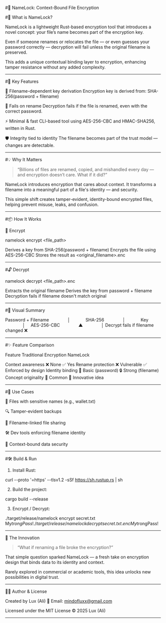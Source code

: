 #🔐 NameLock: Context-Bound File Encryption

#🧩 What is NameLock?

NameLock is a lightweight Rust-based encryption tool that introduces a novel concept: your file’s name becomes part of the encryption key.

Even if someone renames or relocates the file — or even guesses your password correctly — decryption will fail unless the original filename is preserved.

This adds a unique contextual binding layer to encryption, enhancing tamper resistance without any added complexity.


---

#🌟 Key Features

🔐 Filename-dependent key derivation
Encryption key is derived from:
SHA-256(password + filename)

🚫 Fails on rename
Decryption fails if the file is renamed, even with the correct password.

⚡ Minimal & fast
CLI-based tool using AES-256-CBC and HMAC-SHA256, written in Rust.

🛡️ Integrity tied to identity
The filename becomes part of the trust model — changes are detectable.



---

#💡 Why It Matters

> “Billions of files are renamed, copied, and mishandled every day — and encryption doesn’t care. What if it did?”



NameLock introduces encryption that cares about context.
It transforms a filename into a meaningful part of a file's identity — and security.

This simple shift creates tamper-evident, identity-bound encrypted files, helping prevent misuse, leaks, and confusion.


---

#📦 How It Works

🔐 Encrypt

namelock encrypt <file_path> <password>

Derives a key from SHA-256(password + filename)
Encrypts the file using AES-256-CBC
Stores the result as <original_filename>.enc


---

#🔓 Decrypt

namelock decrypt <file_path>.enc <password>

Extracts the original filename
Derives the key from password + filename
Decryption fails if filename doesn't match original


---

#🧠 Visual Summary

Password + Filename
    │
    SHA-256
    │
     Key
    │
 AES-256-CBC
    ▲
    │
Decrypt fails if filename changed ❌


---

#✨ Feature Comparison

Feature	Traditional Encryption	NameLock

Context awareness	❌ None	✅ Yes
Rename protection	❌ Vulnerable	✅ Enforced by design
Identity binding	🔁 Basic (password)	🔒 Strong (filename)
Concept originality	🔁 Common	🌟 Innovative idea



---

#🚀 Use Cases

🔐 Files with sensitive names (e.g., wallet.txt)

🔍 Tamper-evident backups

📎 Filename-linked file sharing

🛠️ Dev tools enforcing filename identity

🔗 Context-bound data security



---

#🛠️ Build & Run

1. Install Rust:



curl --proto '=https' --tlsv1.2 -sSf https://sh.rustup.rs | sh

2. Build the project:



cargo build --release

3. Encrypt / Decrypt:



./target/release/namelock encrypt secret.txt My$trongPass!
./target/release/namelock decrypt secret.txt.enc My$trongPass!


---

🧪 The Innovation

> “What if renaming a file broke the encryption?”



That simple question sparked NameLock — a fresh take on encryption design that binds data to its identity and context.

Rarely explored in commercial or academic tools, this idea unlocks new possibilities in digital trust.


---

👨‍💻 Author & License

Created by Lux (Ali)
📧 Email: mindofluxx@gmail.com

Licensed under the MIT License © 2025 Lux (Ali)


---
